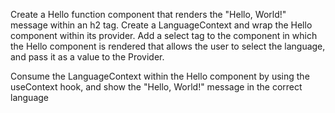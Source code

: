 Create a Hello function component that renders the "Hello, World!" message within an h2 tag. Create a LanguageContext and wrap the Hello component within its provider. Add a select tag to the component in which the Hello component is rendered that allows the user to select the language, and pass it as a value to the Provider.

Consume the LanguageContext within the Hello component by using the useContext hook, and show the "Hello, World!" message in the correct language